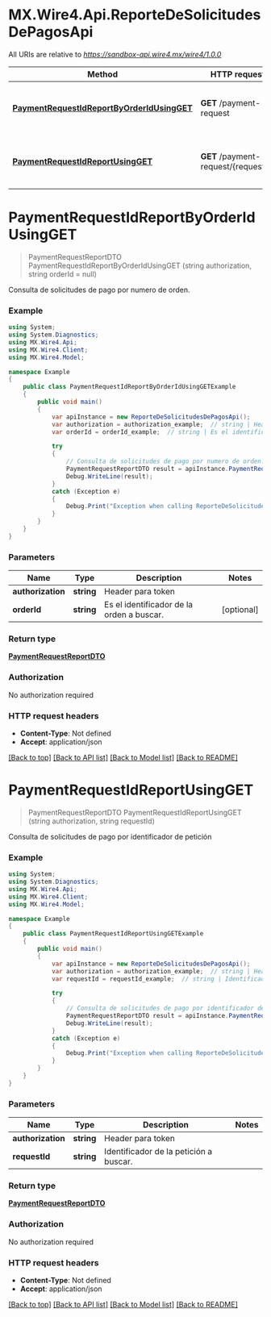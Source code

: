 # MX.Wire4.Api.ReporteDeSolicitudesDePagosApi

All URIs are relative to *https://sandbox-api.wire4.mx/wire4/1.0.0*

Method | HTTP request | Description
------------- | ------------- | -------------
[**PaymentRequestIdReportByOrderIdUsingGET**](ReporteDeSolicitudesDePagosApi.md#paymentrequestidreportbyorderidusingget) | **GET** /payment-request | Consulta de solicitudes de pago por numero de orden.
[**PaymentRequestIdReportUsingGET**](ReporteDeSolicitudesDePagosApi.md#paymentrequestidreportusingget) | **GET** /payment-request/{requestId} | Consulta de solicitudes de pago por identificador de petición

<a name="paymentrequestidreportbyorderidusingget"></a>
# **PaymentRequestIdReportByOrderIdUsingGET**
> PaymentRequestReportDTO PaymentRequestIdReportByOrderIdUsingGET (string authorization, string orderId = null)

Consulta de solicitudes de pago por numero de orden.

### Example
```csharp
using System;
using System.Diagnostics;
using MX.Wire4.Api;
using MX.Wire4.Client;
using MX.Wire4.Model;

namespace Example
{
    public class PaymentRequestIdReportByOrderIdUsingGETExample
    {
        public void main()
        {
            var apiInstance = new ReporteDeSolicitudesDePagosApi();
            var authorization = authorization_example;  // string | Header para token
            var orderId = orderId_example;  // string | Es el identificador de la orden a buscar. (optional) 

            try
            {
                // Consulta de solicitudes de pago por numero de orden.
                PaymentRequestReportDTO result = apiInstance.PaymentRequestIdReportByOrderIdUsingGET(authorization, orderId);
                Debug.WriteLine(result);
            }
            catch (Exception e)
            {
                Debug.Print("Exception when calling ReporteDeSolicitudesDePagosApi.PaymentRequestIdReportByOrderIdUsingGET: " + e.Message );
            }
        }
    }
}
```

### Parameters

Name | Type | Description  | Notes
------------- | ------------- | ------------- | -------------
 **authorization** | **string**| Header para token | 
 **orderId** | **string**| Es el identificador de la orden a buscar. | [optional] 

### Return type

[**PaymentRequestReportDTO**](PaymentRequestReportDTO.md)

### Authorization

No authorization required

### HTTP request headers

 - **Content-Type**: Not defined
 - **Accept**: application/json

[[Back to top]](#) [[Back to API list]](../README.md#documentation-for-api-endpoints) [[Back to Model list]](../README.md#documentation-for-models) [[Back to README]](../README.md)
<a name="paymentrequestidreportusingget"></a>
# **PaymentRequestIdReportUsingGET**
> PaymentRequestReportDTO PaymentRequestIdReportUsingGET (string authorization, string requestId)

Consulta de solicitudes de pago por identificador de petición

### Example
```csharp
using System;
using System.Diagnostics;
using MX.Wire4.Api;
using MX.Wire4.Client;
using MX.Wire4.Model;

namespace Example
{
    public class PaymentRequestIdReportUsingGETExample
    {
        public void main()
        {
            var apiInstance = new ReporteDeSolicitudesDePagosApi();
            var authorization = authorization_example;  // string | Header para token
            var requestId = requestId_example;  // string | Identificador de la petición a buscar.

            try
            {
                // Consulta de solicitudes de pago por identificador de petición
                PaymentRequestReportDTO result = apiInstance.PaymentRequestIdReportUsingGET(authorization, requestId);
                Debug.WriteLine(result);
            }
            catch (Exception e)
            {
                Debug.Print("Exception when calling ReporteDeSolicitudesDePagosApi.PaymentRequestIdReportUsingGET: " + e.Message );
            }
        }
    }
}
```

### Parameters

Name | Type | Description  | Notes
------------- | ------------- | ------------- | -------------
 **authorization** | **string**| Header para token | 
 **requestId** | **string**| Identificador de la petición a buscar. | 

### Return type

[**PaymentRequestReportDTO**](PaymentRequestReportDTO.md)

### Authorization

No authorization required

### HTTP request headers

 - **Content-Type**: Not defined
 - **Accept**: application/json

[[Back to top]](#) [[Back to API list]](../README.md#documentation-for-api-endpoints) [[Back to Model list]](../README.md#documentation-for-models) [[Back to README]](../README.md)
